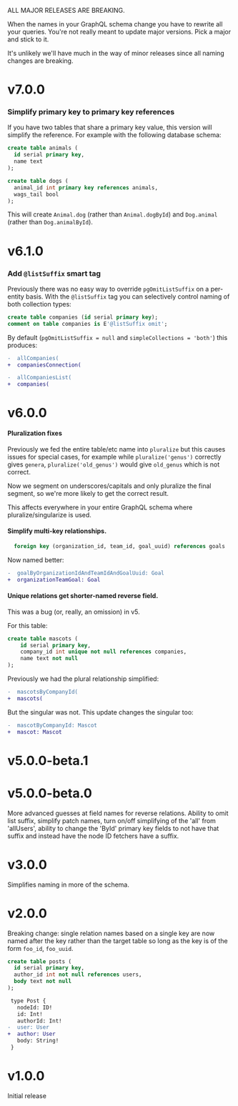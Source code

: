 ALL MAJOR RELEASES ARE BREAKING.

When the names in your GraphQL schema change you have to rewrite all your
queries. You're not really meant to update major versions. Pick a major and
stick to it.

It's unlikely we'll have much in the way of minor releases since all naming
changes are breaking.

# v7.0.0

### Simplify primary key to primary key references

If you have two tables that share a primary key value, this version will
simplify the reference. For example with the following database schema:

```sql
create table animals (
  id serial primary key,
  name text
);

create table dogs (
  animal_id int primary key references animals,
  wags_tail bool
);
```

This will create `Animal.dog` (rather than `Animal.dogById`) and `Dog.animal`
(rather than `Dog.animalById`).

# v6.1.0

### Add `@listSuffix` smart tag

Previously there was no easy way to override `pgOmitListSuffix` on a per-entity
basis. With the `@listSuffix` tag you can selectively control naming of both
collection types:

```sql
create table companies (id serial primary key);
comment on table companies is E'@listSuffix omit';
```

By default (`pgOmitListSuffix = null` and `simpleCollections = 'both'`) this
produces:

```diff
-  allCompanies(
+  companiesConnection(
```

```diff
-  allCompaniesList(
+  companies(
```

# v6.0.0

#### Pluralization fixes

Previously we fed the entire table/etc name into `pluralize` but this causes
issues for special cases, for example while `pluralize('genus')` correctly gives
`genera`, `pluralize('old_genus')` would give `old_genus` which is not correct.

Now we segment on underscores/capitals and only pluralize the final segment, so
we're more likely to get the correct result.

This affects everywhere in your entire GraphQL schema where
pluralize/singularize is used.

#### Simplify multi-key relationships.

```sql
  foreign key (organization_id, team_id, goal_uuid) references goals
```

Now named better:

```diff
-  goalByOrganizationIdAndTeamIdAndGoalUuid: Goal
+  organizationTeamGoal: Goal
```

#### Unique relations get shorter-named reverse field.

This was a bug (or, really, an omission) in v5.

For this table:

```sql
create table mascots (
    id serial primary key,
    company_id int unique not null references companies,
    name text not null
);
```

Previously we had the plural relationship simplified:

```diff
-  mascotsByCompanyId(
+  mascots(
```

But the singular was not. This update changes the singular too:

```diff
-  mascotByCompanyId: Mascot
+  mascot: Mascot
```

# v5.0.0-beta.1

# v5.0.0-beta.0

More advanced guesses at field names for reverse relations. Ability to omit list
suffix, simplify patch names, turn on/off simplifying of the 'all' from
'allUsers', ability to change the 'ById' primary key fields to not have that
suffix and instead have the node ID fetchers have a suffix.

# v3.0.0

Simplifies naming in more of the schema.

# v2.0.0

Breaking change: single relation names based on a single key are now named after
the key rather than the target table so long as the key is of the form `foo_id`,
`foo_uuid`.

```sql
create table posts (
  id serial primary key,
  author_id int not null references users,
  body text not null
);
```

```diff
 type Post {
   nodeId: ID!
   id: Int!
   authorId: Int!
-  user: User
+  author: User
   body: String!
 }
```

# v1.0.0

Initial release
